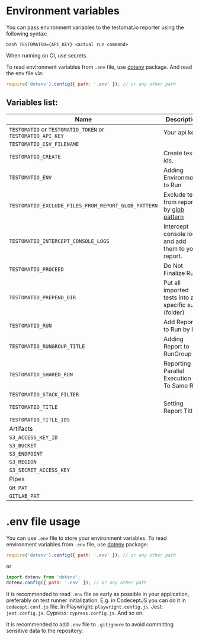 # Environment variables

You can pass environment variables to the testomat.io reporter using the following syntax:

`bash TESTOMATIO={API_KEY} <actual run command>`

When running on CI, use secrets.

To read environment variables from `.env` file, use [dotenv](https://www.npmjs.com/package/dotenv) package. And read the env file via:

```javascript
require('dotenv').config({ path: '.env' }); // or any other path
```

## Variables list:

| Name                                                       | Description                                                                     | Example                                                                                                                                                                                                                                                               |
| ---------------------------------------------------------- | ------------------------------------------------------------------------------- | --------------------------------------------------------------------------------------------------------------------------------------------------------------------------------------------------------------------------------------------------------------------- |
| `TESTOMATIO` or `TESTOMATIO_TOKEN` or `TESTOMATIO_API_KEY` | Your api key.                                                                   |
| `TESTOMATIO_CSV_FILENAME`                                  |                                                                                 |
| `TESTOMATIO_CREATE`                                        | Create test ids.                                                                |
| `TESTOMATIO_ENV`                                           | Adding Environments to Run                                                      | `TESTOMATIO={API_KEY} TESTOMATIO_ENV="Windows, Chrome" <actual run command>`                                                                                                                                                                                          |
| `TESTOMATIO_EXCLUDE_FILES_FROM_REPORT_GLOB_PATTERN`        | Exclude tests from report by [glob pattern](https://www.npmjs.com/package/glob) | `TESTOMATIO_EXCLUDE_FILES_FROM_REPORT_GLOB_PATTERN="**/*.setup.ts" <actual run command>`. You may use multiple patterns, separate them with semicolon (`;`): `TESTOMATIO_EXCLUDE_FILES_FROM_REPORT_GLOB_PATTERN="**/*.setup.ts;tests/*.auth.js" <actual run command>` |
| `TESTOMATIO_INTERCEPT_CONSOLE_LOGS`                        | Intercept console logs and add them to your report.                             | `TESTOMATIO_INTERCEPT_CONSOLE_LOGS=true <actual run command>`                                                                                                                                                                                                         |
| `TESTOMATIO_PROCEED`                                       | Do Not Finalize Run                                                             | `TESTOMATIO_PREPEND_DIR="MyTESTS" TESTOMATIO=1111111 npx check-tests CodeceptJS "**/*{.,_}{test,spec}.js"`                                                                                                                                                            |
| `TESTOMATIO_PREPEND_DIR`                                   | Put all imported tests into a specific suite (folder)                           |
| `TESTOMATIO_RUN`                                           | Add Report to Run by ID                                                         |
| `TESTOMATIO_RUNGROUP_TITLE`                                | Adding Report to RunGroup                                                       | `TESTOMATIO={API_KEY} TESTOMATIO_RUNGROUP_TITLE="Build ${BUILD_ID}" <actual run command>`                                                                                                                                                                             |
| `TESTOMATIO_SHARED_RUN`                                    | Reporting Parallel Execution to To Same Run                                     | `TESTOMATIO={API_KEY} TESTOMATIO_TITLE="report for commit ${GIT_COMMIT}" TESTOMATIO_SHARED_RUN=1 <actual run command>`                                                                                                                                                |
| `TESTOMATIO_STACK_FILTER`                                  |                                                                                 |
| `TESTOMATIO_TITLE`                                         | Setting Report Title                                                            | `TESTOMATIO={API_KEY} TESTOMATIO_TITLE="title for the report" <actual run command>`                                                                                                                                                                                   |
| `TESTOMATIO_TITLE_IDS`                                     |                                                                                 |
| Artifacts                                                  |                                                                                 |
| `S3_ACCESS_KEY_ID`                                         |                                                                                 |
| `S3_BUCKET`                                                |                                                                                 |
| `S3_ENDPOINT`                                              |                                                                                 |
| `S3_REGION`                                                |                                                                                 |
| `S3_SECRET_ACCESS_KEY`                                     |                                                                                 |
| Pipes                                                      |                                                                                 |
| `GH_PAT`                                                   |                                                                                 |
| `GITLAB_PAT`                                               |                                                                                 |

# .env file usage

You can use `.env` file to store your environment variables. To read environment variables from `.env` file, use [dotenv](https://www.npmjs.com/package/dotenv) package:

```javascript
require('dotenv').config({ path: '.env' }); // or any other path
```

or

```javascript
import dotenv from 'dotenv';
dotenv.config({ path: '.env' }); // or any other path
```

It is recommended to read `.env` file as early as possible in your application, preferably on test runner initialization.
E.g. in CodeceptJS you can do it in `codecept.conf.js` file. In Playwright: `playwright.config.js`. Jest: `jest.config.js`. Cypress: `cypress.config.js`. And so on.

It is recommended to add `.env` file to `.gitignore` to avoid committing sensitive data to the repository.
